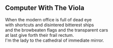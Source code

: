 Computer With The Viola
-----------------------
When the modern office is full of dead eye  
with shortcuts and disintered bitterest ships  
and the browbeaten flags and the transparent cars  
at last give forth their frail rectum.  
I'm the lady to the cathedral of immediate mirror.  
